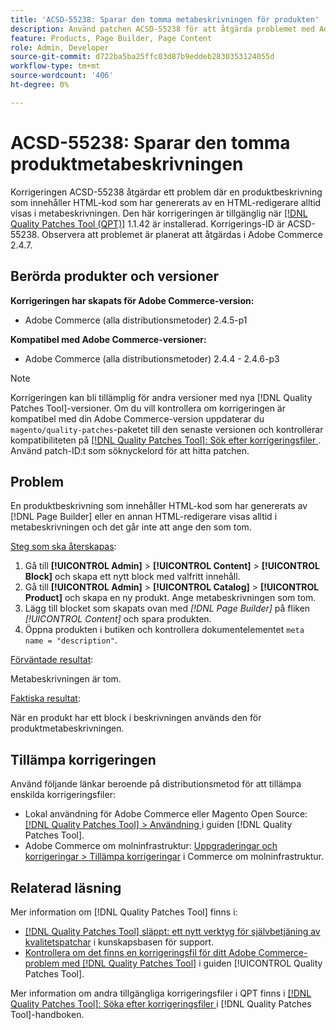 ```yaml
---
title: 'ACSD-55238: Sparar den tomma metabeskrivningen för produkten'
description: Använd patchen ACSD-55238 för att åtgärda problemet med Adobe Commerce där en produktbeskrivning som innehåller HTML-kod som genererats av  [!DNL Page Builder]  eller en annan HTML-redigerare alltid visas i metabeskrivningen och det inte finns något sätt att ange den som tom.
feature: Products, Page Builder, Page Content
role: Admin, Developer
source-git-commit: d722ba5ba25ffc03d87b9eddeb2830353124055d
workflow-type: tm+mt
source-wordcount: '406'
ht-degree: 0%

---
```


# ACSD-55238: Sparar den tomma produktmetabeskrivningen

Korrigeringen ACSD-55238 åtgärdar ett problem där en produktbeskrivning som innehåller HTML-kod som har genererats av en HTML-redigerare alltid visas i metabeskrivningen. Den här korrigeringen är tillgänglig när [[!DNL Quality Patches Tool (QPT)]](https://experienceleague.adobe.com/en/docs/commerce-knowledge-base/kb/announcements/commerce-announcements/magento-quality-patches-released-new-tool-to-self-serve-quality-patches) 1.1.42 är installerad. Korrigerings-ID är ACSD-55238. Observera att problemet är planerat att åtgärdas i Adobe Commerce 2.4.7.

## Berörda produkter och versioner

**Korrigeringen har skapats för Adobe Commerce-version:**

* Adobe Commerce (alla distributionsmetoder) 2.4.5-p1

**Kompatibel med Adobe Commerce-versioner:**

* Adobe Commerce (alla distributionsmetoder) 2.4.4 - 2.4.6-p3

>[!NOTE]
>
>Korrigeringen kan bli tillämplig för andra versioner med nya [!DNL Quality Patches Tool]-versioner. Om du vill kontrollera om korrigeringen är kompatibel med din Adobe Commerce-version uppdaterar du `magento/quality-patches`-paketet till den senaste versionen och kontrollerar kompatibiliteten på [[!DNL Quality Patches Tool]: Sök efter korrigeringsfiler ](https://experienceleague.adobe.com/tools/commerce-quality-patches/index.html). Använd patch-ID:t som söknyckelord för att hitta patchen.

## Problem

En produktbeskrivning som innehåller HTML-kod som har genererats av [!DNL Page Builder] eller en annan HTML-redigerare visas alltid i metabeskrivningen och det går inte att ange den som tom.

<u>Steg som ska återskapas</u>:

1. Gå till **[!UICONTROL Admin]** > **[!UICONTROL Content]** > **[!UICONTROL Block]** och skapa ett nytt block med valfritt innehåll.
1. Gå till **[!UICONTROL Admin]** > **[!UICONTROL Catalog]** > **[!UICONTROL Product]** och skapa en ny produkt. Ange metabeskrivningen som tom.
1. Lägg till blocket som skapats ovan med *[!DNL Page Builder]* på fliken *[!UICONTROL Content]* och spara produkten.
1. Öppna produkten i butiken och kontrollera dokumentelementet `meta name = "description"`.

<u>Förväntade resultat</u>:

Metabeskrivningen är tom.

<u>Faktiska resultat</u>:

När en produkt har ett block i beskrivningen används den för produktmetabeskrivningen.

## Tillämpa korrigeringen

Använd följande länkar beroende på distributionsmetod för att tillämpa enskilda korrigeringsfiler:

* Lokal användning för Adobe Commerce eller Magento Open Source: [[!DNL Quality Patches Tool] > Användning ](https://experienceleague.adobe.com/docs/commerce-operations/tools/quality-patches-tool/usage.html) i guiden [!DNL Quality Patches Tool].
* Adobe Commerce om molninfrastruktur: [Uppgraderingar och korrigeringar > Tillämpa korrigeringar](https://experienceleague.adobe.com/docs/commerce-cloud-service/user-guide/develop/upgrade/apply-patches.html) i Commerce om molninfrastruktur.

## Relaterad läsning

Mer information om [!DNL Quality Patches Tool] finns i:

* [[!DNL Quality Patches Tool] släppt: ett nytt verktyg för självbetjäning av kvalitetspatchar](https://experienceleague.adobe.com/en/docs/commerce-knowledge-base/kb/announcements/commerce-announcements/magento-quality-patches-released-new-tool-to-self-serve-quality-patches) i kunskapsbasen för support.
* [Kontrollera om det finns en korrigeringsfil för ditt Adobe Commerce-problem med  [!DNL Quality Patches Tool]](/help/tools/quality-patches-tool/patches-available-in-qpt/check-patch-for-magento-issue-with-magento-quality-patches.md) i guiden [!UICONTROL Quality Patches Tool].


Mer information om andra tillgängliga korrigeringsfiler i QPT finns i [[!DNL Quality Patches Tool]: Söka efter korrigeringsfiler ](https://experienceleague.adobe.com/tools/commerce-quality-patches/index.html) i [!DNL Quality Patches Tool]-handboken.

